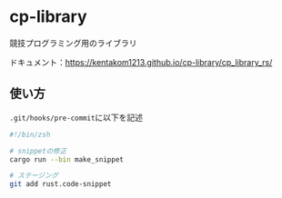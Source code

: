 # cp-library

競技プログラミング用のライブラリ

ドキュメント：https://kentakom1213.github.io/cp-library/cp_library_rs/

## 使い方

`.git/hooks/pre-commit`に以下を記述

```sh
#!/bin/zsh

# snippetの修正
cargo run --bin make_snippet

# ステージング
git add rust.code-snippet
```
